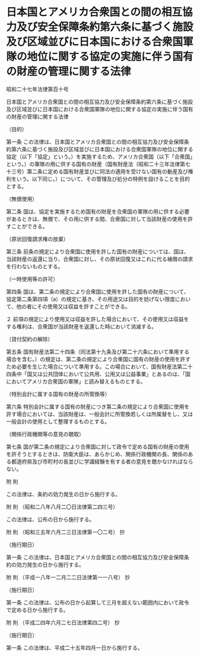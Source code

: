 # 日本国とアメリカ合衆国との間の相互協力及び安全保障条約第六条に基づく施設及び区域並びに日本国における合衆国軍隊の地位に関する協定の実施に伴う国有の財産の管理に関する法律

昭和二十七年法律第百十号

日本国とアメリカ合衆国との間の相互協力及び安全保障条約第六条に基づく施設及び区域並びに日本国における合衆国軍隊の地位に関する協定の実施に伴う国有の財産の管理に関する法律

（目的）

第一条 この法律は、日本国とアメリカ合衆国との間の相互協力及び安全保障条約第六条に基づく施設及び区域並びに日本国における合衆国軍隊の地位に関する協定（以下「協定」という。）を実施するため、アメリカ合衆国（以下「合衆国」という。）の軍隊の用に供する国有の財産（国有財産法（昭和二十三年法律第七十三号）第二条に定める国有財産並びに同法の適用を受けない国有の動産及び権利をいう。以下同じ。）について、その管理及び処分の特例を設けることを目的とする。

（無償使用）

第二条 国は、協定を実施するため国有の財産を合衆国の軍隊の用に供する必要があるときは、無償で、その用に供する間、合衆国に対して当該財産の使用を許すことができる。

（原状回復請求権の放棄）

第三条 前条の規定により合衆国に使用を許した国有の財産については、国は、当該財産の返還に当り、合衆国に対し、その原状回復又はこれに代る補償の請求を行わないものとする。

（一時使用等の許可）

第四条 国は、第二条の規定により合衆国に使用を許した国有の財産について、協定第二条第四項（a）の規定に基き、その用途又は目的を妨げない限度において、他の者にその使用又は収益を許すことができる。

２ 前項の規定により使用又は収益を許した場合において、その使用又は収益をする権利は、合衆国が当該財産を返還した時において消滅する。

（貸付契約の解除）

第五条 国有財産法第二十四条（同法第十九条及び第二十六条において準用する場合を含む。）の規定は、第二条の規定により合衆国に国有の財産の使用を許すため必要を生じた場合について準用する。この場合において、国有財産法第二十四条中「国又は公共団体において公共用、公用又は公益事業」とあるのは、「国においてアメリカ合衆国の軍隊」と読み替えるものとする。

（特別会計に属する国有の財産の所管換等）

第六条 特別会計に属する国有の財産につき第二条の規定により合衆国に使用を許す場合においては、当該財産は、一般会計に所管換若しくは所属替をし、又は一般会計の使用として整理するものとする。

（関係行政機関等の意見の聴取）

第七条 国が第二条の規定により合衆国に対して政令で定める国有の財産の使用を許そうとするときは、防衛大臣は、あらかじめ、関係行政機関の長、関係のある都道府県及び市町村の長並びに学識経験を有する者の意見を聴かなければならない。

附 則

この法律は、条約の効力発生の日から施行する。

附 則 （昭和二八年八月二〇日法律第二四三号）

この法律は、公布の日から施行する。

附 則 （昭和三五年六月二三日法律第一〇二号） 抄

（施行期日）

第一条 この法律は、日本国とアメリカ合衆国との間の相互協力及び安全保障条約の効力発生の日から施行する。

附 則 （平成一八年一二月二二日法律第一一八号） 抄

（施行期日）

第一条 この法律は、公布の日から起算して三月を超えない範囲内において政令で定める日から施行する。

附 則 （平成二四年六月二七日法律第四二号） 抄

（施行期日）

第一条 この法律は、平成二十五年四月一日から施行する。
